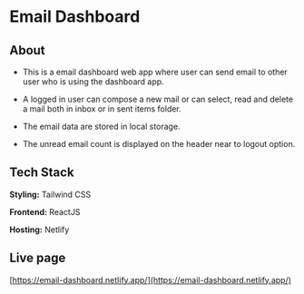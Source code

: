 # Email Dashboard

## About

- This is a email dashboard web app where user can send email to other user who is using the dashboard app.

- A logged in user can compose a new mail or can select, read and delete a mail both in inbox or in sent items folder.

- The email data are stored in local storage.

- The unread email count is displayed on the header near to logout option.

## Tech Stack

**Styling:** Tailwind CSS

**Frontend:** ReactJS

**Hosting:** Netlify

## Live page

[https://email-dashboard.netlify.app/](https://email-dashboard.netlify.app/)